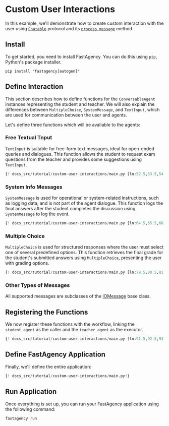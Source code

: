 # Custom User Interactions

In this example, we'll demonstrate how to create custom interaction with the user using [`Chatable`](../api/fastagency/core/Chatable.md) protocol and its [`process_message`](../api/fastagency/core/Chatable.md#fastagency.core.Chatable.create_subconversation) method.


## Install

To get started, you need to install FastAgency. You can do this using `pip`, Python's package installer.

```console
pip install "fastagency[autogen]"
```


## Define Interaction

This section describes how to define functions for the `ConversableAgent` instances representing the student and teacher. We will also explain the differences between `MultipleChoice`, `SystemMessage`, and `TextInput`, which are used for communication between the user and agents.

Let's define three functions which will be avaliable to the agents:

### Free Textual Tnput

`TextInput` is suitable for free-form text messages, ideal for open-ended queries and dialogues. This function allows the student to request exam questions from the teacher and provides some suggestions using `TextInput`.

```python
{! docs_src/tutorial/custom-user-interactions/main.py [ln:52.5,53.5,54.5,55.5,56.5,57.5,58.5,59.5,60.5,61.5,62.5] !}
```

### System Info Messages

`SystemMessage` is used for operational or system-related instructions, such as logging data, and is not part of the agent dialogue. This function logs the final answers after the student completes the discussion using `SystemMessage` to log the event.

```python
{! docs_src/tutorial/custom-user-interactions/main.py [ln:64.5,65.5,66.5,67.5,68.5,69.5,70.5,71.5,72.5,73.5,74.5,75.5,76.5,77.5] !}
```

### Multiple Choice

`MultipleChoice` is used for structured responses where the user must select one of several predefined options. This function retrieves the final grade for the student's submitted answers using `MultipleChoice`, presenting the user with grading options.

```python
{! docs_src/tutorial/custom-user-interactions/main.py [ln:79.5,80.5,81.5,82.5,83.5,84.5,85.5,86.5,87.5,88.5,89.5] !}
```

### Other Types of Messages

All supported messages are subclasses of the [IOMessage](../api/fastagency/core/IOMessage.md) base class.

## Registering the Functions
We now register these functions with the workflow, linking the `student_agent` as the caller and the `teacher_agent` as the executor.

```python
{! docs_src/tutorial/custom-user-interactions/main.py [ln:91.5,92.5,93.5,94.5,95.5,96.5,97.5,98.5,99.5,100.5,101.5,102.5,103.5,104.5,105.5,106.5,107.5,108.5,109.5,110.5,111.5,112.5,113.5] !}
```

## Define FastAgency Application
Finally, we'll define the entire application:

```python
{! docs_src/tutorial/custom-user-interactions/main.py!}
```

## Run Application

Once everything is set up, you can run your FastAgency application using the following command:

```console
fastagency run
```

